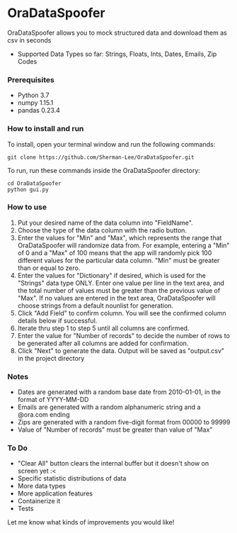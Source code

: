 # OraDataSpoofer

OraDataSpoofer allows you to mock structured data and download them as csv in seconds

  - Supported Data Types so far: Strings, Floats, Ints, Dates, Emails, Zip Codes

### Prerequisites
  - Python 3.7
  - numpy 1.15.1
  - pandas 0.23.4

### How to install and run
To install, open your terminal window and run the following commands:
```
git clone https://github.com/Sherman-Lee/OraDataSpoofer.git
```

To run, run these commands inside the OraDataSpoofer directory:
```
cd OraDataSpoofer
python gui.py
```
### How to use
1. Put your desired name of the data column into "FieldName".
2. Choose the type of the data column with the radio button.
3. Enter the values for "Min" and "Max", which represents the range that OraDataSpoofer will randomize data from.  For example, entering a "Min" of 0 and a "Max" of 100 means that the app will randomly pick 100 different values for the particular data column.  "Min" must be greater than or equal to zero.
4. Enter the values for "Dictionary" if desired, which is used for the "Strings" data type ONLY.  Enter one value per line in the text area, and the total number of values must be greater than the previous value of "Max".  If no values are entered in the text area, OraDataSpoofer will choose strings from a default nounlist for generation.
5. Click "Add Field" to confirm column.  You will see the confirmed column details below if successful.
6. Iterate thru step 1 to step 5 until all columns are confirmed.
7. Enter the value for "Number of records" to decide the number of rows to be generated after all columns are added for confirmation.
8. Click "Next" to generate the data.  Output will be saved as "output.csv" in the project directory

### Notes
- Dates are generated with a random base date from 2010-01-01, in the format of YYYY-MM-DD
- Emails are generated with a random alphanumeric string and a @ora.com ending
- Zips are generated with a random five-digit format from 00000 to 99999
- Value of "Number of records" must be greater than value of "Max"
    
### To Do
- "Clear All" button clears the internal buffer but it doesn't show on screen yet :<
- Specific statistic distributions of data
- More data types
- More application features
- Containerize it
- Tests

Let me know what kinds of improvements you would like!
